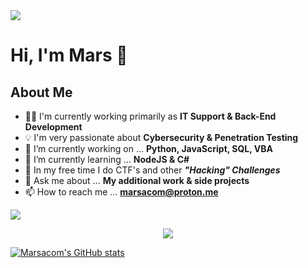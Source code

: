 <!--Gradient-->
<img src="https://user-images.githubusercontent.com/73097560/115834477-dbab4500-a447-11eb-908a-139a6edaec5c.gif">

# Hi, I'm Mars 👋


## About Me
- 👨‍💻 I'm currently working primarily as **IT Support & Back-End Development**
- 💡 I'm very passionate about **Cybersecurity & Penetration Testing**
- 🔭 I’m currently working on ... **Python, JavaScript, SQL, VBA**
- 🌱 I’m currently learning ... **NodeJS & C#**
- 💼 In my free time I do CTF's and other ***"Hacking" Challenges***
- 💬 Ask me about ... **My additional work & side projects**
- 📫 How to reach me ... **marsacom@proton.me**

<!--Gradient-->
<img src="https://user-images.githubusercontent.com/73097560/115834477-dbab4500-a447-11eb-908a-139a6edaec5c.gif">

<!--tech stack icons-->
<p align="center">
  <a href="https://skillicons.dev">
    <img src="https://skillicons.dev/icons?i=py,kali,github,linux,js,powershell,mysql,redhat,sublime,windows,git,docker,nginx,nodejs&perline=14" />
  </a>
</p>

[![Marsacom's GitHub stats](https://github-readme-stats.vercel.app/api?username=marsacom&show_icons=true&theme=dark)](https://github.com/marsacom/github-readme-stats)
